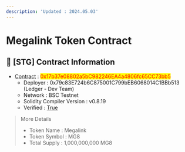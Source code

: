 ```yaml
---
description: 'Updated : 2024.05.03'
---
```


# Megalink Token Contract



## 📌  \[STG] Contract Information <a href="#stg-contract-information" id="stg-contract-information"></a>

* [Contract](https://testnet.bscscan.com/address/0x17b37e08802a5bC982246EA4a4806fc65CC73bb5) : <mark style="color:red;">0x17b37e08802a5bC982246EA4a4806fc65CC73bb5</mark>
  * Deployer : 0x79c83E724b6C875001C799bEB6068014C1BBb513 (Ledger - Dev Team)
  * Network : BSC Testnet
  * Solidity Compiler Version : v0.8.19
  * Verified : [True](https://testnet.bscscan.com/token/0x17b37e08802a5bC982246EA4a4806fc65CC73bb5#code)

> More Details
>
> * Token Name : Megalink
> * Token Symbol : MG8
> * Total Supply : 1,000,000,000 MG8

